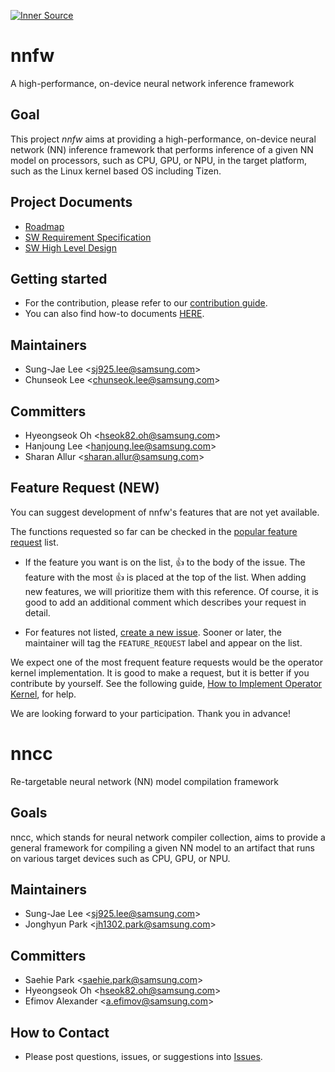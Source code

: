 [![Inner Source](https://img.shields.io/badge/innersource-incubating-orange)](http://mosaic.sec.samsung.net/kms/comty.do?comtyId=279217135&menuId=324419756&postId=373704030&page=view&type=LIST)

# nnfw

A high-performance, on-device neural network inference framework

## Goal

This project _nnfw_ aims at providing a high-performance, on-device neural network (NN) inference
framework that performs inference of a given NN model on processors, such as CPU, GPU, or NPU, in
the target platform, such as the Linux kernel based OS including Tizen.

## Project Documents

- [Roadmap](docs/nnfw/roadmap.md)
- [SW Requirement Specification](docs/nnfw/project/2019_requirement_specification.md)
- [SW High Level Design](docs/nnfw/project/2018_high_level_design.md)

## Getting started

- For the contribution, please refer to our [contribution guide](docs/HowToContribute.md).
- You can also find how-to documents [HERE](docs/nnfw/howto.md).

## Maintainers

- Sung-Jae Lee <<sj925.lee@samsung.com>>
- Chunseok Lee <<chunseok.lee@samsung.com>>

## Committers

- Hyeongseok Oh <<hseok82.oh@samsung.com>>
- Hanjoung Lee <<hanjoung.lee@samsung.com>>
- Sharan Allur <<sharan.allur@samsung.com>>

## Feature Request (NEW)

You can suggest development of nnfw's features that are not yet available.

The functions requested so far can be checked in the [popular feature request](https://github.com/Samsung/ONE/issues?utf8=%E2%9C%93&q=is%3Aopen+is%3Aissue+label%3AFEATURE_REQUEST+sort%3Areactions-%2B1-desc) list.

- If the feature you want is on the list, :+1: to the body of the issue. The feature with the most
:+1: is placed at the top of the list. When adding new features, we will prioritize them with this reference.
Of course, it is good to add an additional comment which describes your request in detail.

- For features not listed, [create a new issue](https://github.com/Samsung/ONE/issues/new).
Sooner or later, the maintainer will tag the `FEATURE_REQUEST` label and appear on the list.

We expect one of the most frequent feature requests would be the operator kernel implementation.
It is good to make a request, but it is better if you contribute by yourself. See the following guide,
[How to Implement Operator Kernel](docs/nnfw/howto/HowToAddNewOperation.md), for help.

We are looking forward to your participation.
Thank you in advance!

# nncc
Re-targetable neural network (NN) model compilation framework

## Goals
nncc, which stands for neural network compiler collection, aims to provide a general framework for
compiling a given NN model to an artifact that runs on various target devices such as CPU, GPU, or
NPU.

## Maintainers

- Sung-Jae Lee <<sj925.lee@samsung.com>>
- Jonghyun Park <<jh1302.park@samsung.com>>

## Committers

- Saehie Park <<saehie.park@samsung.com>>
- Hyeongseok Oh <<hseok82.oh@samsung.com>>
- Efimov Alexander <<a.efimov@samsung.com>>

## How to Contact

- Please post questions, issues, or suggestions into [Issues](https://github.com/Samsung/ONE/issues).
